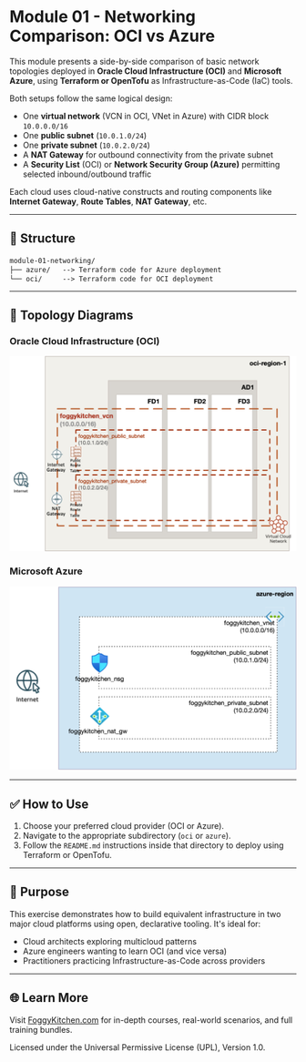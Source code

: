 # Module 01 - Networking Comparison: OCI vs Azure

This module presents a side-by-side comparison of basic network topologies deployed in **Oracle Cloud Infrastructure (OCI)** and **Microsoft Azure**, using **Terraform or OpenTofu** as Infrastructure-as-Code (IaC) tools.

Both setups follow the same logical design:

- One **virtual network** (VCN in OCI, VNet in Azure) with CIDR block `10.0.0.0/16`
- One **public subnet** (`10.0.1.0/24`)
- One **private subnet** (`10.0.2.0/24`)
- A **NAT Gateway** for outbound connectivity from the private subnet
- A **Security List** (OCI) or **Network Security Group (Azure)** permitting selected inbound/outbound traffic

Each cloud uses cloud-native constructs and routing components like **Internet Gateway**, **Route Tables**, **NAT Gateway**, etc.

---

## 📁 Structure

```
module-01-networking/
├── azure/   --> Terraform code for Azure deployment
└── oci/     --> Terraform code for OCI deployment
```

---

## 📸 Topology Diagrams

### Oracle Cloud Infrastructure (OCI)
![OCI Diagram](oci/module-01-networking-oci.jpg)

### Microsoft Azure
![Azure Diagram](azure/module-01-networking-azure.jpg)

---

## ✅ How to Use

1. Choose your preferred cloud provider (OCI or Azure).
2. Navigate to the appropriate subdirectory (`oci` or `azure`).
3. Follow the `README.md` instructions inside that directory to deploy using Terraform or OpenTofu.

---

## 🧠 Purpose

This exercise demonstrates how to build equivalent infrastructure in two major cloud platforms using open, declarative tooling. It's ideal for:

- Cloud architects exploring multicloud patterns
- Azure engineers wanting to learn OCI (and vice versa)
- Practitioners practicing Infrastructure-as-Code across providers

---

## 🌐 Learn More

Visit [FoggyKitchen.com](https://foggykitchen.com) for in-depth courses, real-world scenarios, and full training bundles.

Licensed under the Universal Permissive License (UPL), Version 1.0.

